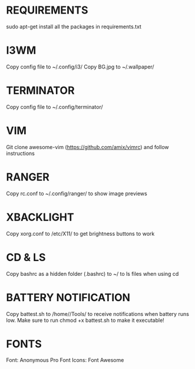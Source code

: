 # REQUIREMENTS
sudo apt-get install all the packages in requirements.txt

# I3WM
Copy config file to ~/.config/i3/<place file here>
Copy BG.jpg to ~/.wallpaper/<place image here>

# TERMINATOR
Copy config file to ~/.config/terminator/<place file here>

# VIM
Git clone awesome-vim (https://github.com/amix/vimrc) and follow instructions

# RANGER
Copy rc.conf to ~/.config/ranger/<place file here> to show image previews

# XBACKLIGHT
Copy xorg.conf to /etc/X11/<place file here> to get brightness buttons to work

# CD & LS
Copy bashrc as a hidden folder (.bashrc) to ~/<place file here> to ls files when using cd 

# BATTERY NOTIFICATION
Copy battest.sh to /home/<user>/Tools/<place file here> to receive notifications when battery runs low. Make sure to run chmod +x battest.sh to make it executable!

# FONTS
Font: Anonymous Pro
Font Icons: Font Awesome
